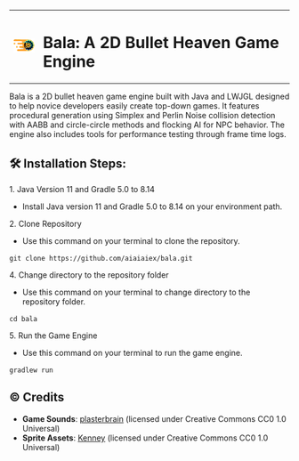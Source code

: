 <table align="center">
  <tr>
    <td><img src="./images/bala-logo.png" alt="BALA LOGO" width="50"/></td>
    <td><h1>Bala: A 2D Bullet Heaven Game Engine</h1></td>
  </tr>
</table>

<p>Bala is a 2D bullet heaven game engine built with Java and LWJGL designed to help novice developers easily create top-down games. It features procedural generation using Simplex and Perlin Noise collision detection with AABB and circle-circle methods and flocking AI for NPC behavior. The engine also includes tools for performance testing through frame time logs.</p>

<h2>🛠️ Installation Steps:</h2>

<p>1. Java Version 11 and Gradle 5.0 to 8.14</p>

- Install Java version 11 and Gradle 5.0 to 8.14 on your environment path.

<p>2. Clone Repository</p>

- Use this command on your terminal to clone the repository.

```
git clone https://github.com/aiaiaiex/bala.git
```

<p>4. Change directory to the repository folder</p>

- Use this command on your terminal to change directory to the repository folder.

```
cd bala
```

<p>5. Run the Game Engine</p>

- Use this command on your terminal to run the game engine.

```
gradlew run
```

<h2>©️ Credits</h2>

- **Game Sounds**: [plasterbrain](https://freesound.org/people/plasterbrain/) (licensed under Creative Commons CC0 1.0 Universal)
- **Sprite Assets**: [Kenney](https://kenney.nl/assets/tiny-battle) (licensed under	Creative Commons CC0 1.0 Universal)